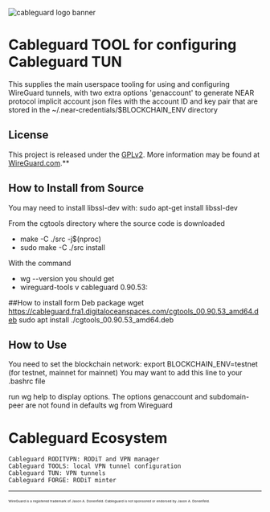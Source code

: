 ![cableguard logo banner](./banner.png)

# Cableguard TOOL for configuring Cableguard TUN
This supplies the main userspace tooling for using and configuring WireGuard tunnels, with two extra options 'genaccount' to generate NEAR protocol implicit account json files with the account ID and key pair that are stored in the ~/.near-credentials/$BLOCKCHAIN_ENV directory

## License
This project is released under the [GPLv2](COPYING).
More information may be found at [WireGuard.com](https://www.wireguard.com/).**

## How to Install from Source
You may need to install libssl-dev with: sudo apt-get install libssl-dev

From the cgtools directory where the source code is downloaded
- make -C ./src -j$(nproc)
- sudo make -C ./src install

With the command
- wg --version
you should get
- wireguard-tools v cableguard 0.90.53:

##How to install form Deb package
wget https://cableguard.fra1.digitaloceanspaces.com/cgtools_00.90.53_amd64.deb
sudo apt install ./cgtools_00.90.53_amd64.deb

## How to Use
You need to set the blockchain network:
export BLOCKCHAIN_ENV=testnet (for testnet, mainnet for mainnet)
You may want to add this line to your .bashrc file

run wg help to display options. The options genaccount and subdomain-peer are not found in defaults wg from Wireguard

# Cableguard Ecosystem
    Cableguard RODITVPN: RODiT and VPN manager
    Cableguard TOOLS: local VPN tunnel configuration
    Cableguard TUN: VPN tunnels
    Cableguard FORGE: RODiT minter


---
<sub><sub><sub><sub>WireGuard is a registered trademark of Jason A. Donenfeld. Cableguard is not sponsored or endorsed by Jason A. Donenfeld.</sub></sub></sub></sub>